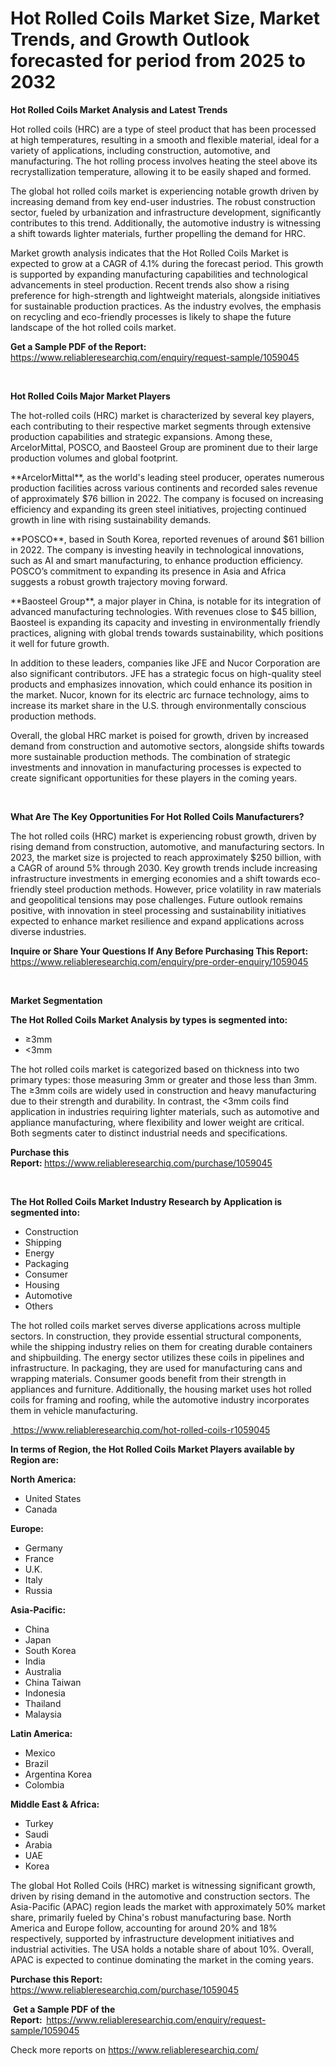 <p><h1>Hot Rolled Coils Market Size, Market Trends, and Growth Outlook forecasted for period from 2025 to 2032</h1></p><p><strong>Hot Rolled Coils Market Analysis and Latest Trends</strong></p>
<p><p>Hot rolled coils (HRC) are a type of steel product that has been processed at high temperatures, resulting in a smooth and flexible material, ideal for a variety of applications, including construction, automotive, and manufacturing. The hot rolling process involves heating the steel above its recrystallization temperature, allowing it to be easily shaped and formed. </p><p>The global hot rolled coils market is experiencing notable growth driven by increasing demand from key end-user industries. The robust construction sector, fueled by urbanization and infrastructure development, significantly contributes to this trend. Additionally, the automotive industry is witnessing a shift towards lighter materials, further propelling the demand for HRC.</p><p>Market growth analysis indicates that the Hot Rolled Coils Market is expected to grow at a CAGR of 4.1% during the forecast period. This growth is supported by expanding manufacturing capabilities and technological advancements in steel production. Recent trends also show a rising preference for high-strength and lightweight materials, alongside initiatives for sustainable production practices. As the industry evolves, the emphasis on recycling and eco-friendly processes is likely to shape the future landscape of the hot rolled coils market.</p></p>
<p><strong>Get a Sample PDF of the Report:&nbsp;</strong> <a href="https://www.reliableresearchiq.com/enquiry/request-sample/1059045?utm_campaign=2250&utm_medium=2&utm_source=Github&utm_content=ia&utm_term=30012025&utm_id=hot-rolled-coils">https://www.reliableresearchiq.com/enquiry/request-sample/1059045</a></p>
<p>&nbsp;</p>
<p><strong>Hot Rolled Coils Major Market Players</strong></p>
<p><p>The hot-rolled coils (HRC) market is characterized by several key players, each contributing to their respective market segments through extensive production capabilities and strategic expansions. Among these, ArcelorMittal, POSCO, and Baosteel Group are prominent due to their large production volumes and global footprint.</p><p>**ArcelorMittal**, as the world's leading steel producer, operates numerous production facilities across various continents and recorded sales revenue of approximately $76 billion in 2022. The company is focused on increasing efficiency and expanding its green steel initiatives, projecting continued growth in line with rising sustainability demands.</p><p>**POSCO**, based in South Korea, reported revenues of around $61 billion in 2022. The company is investing heavily in technological innovations, such as AI and smart manufacturing, to enhance production efficiency. POSCO’s commitment to expanding its presence in Asia and Africa suggests a robust growth trajectory moving forward.</p><p>**Baosteel Group**, a major player in China, is notable for its integration of advanced manufacturing technologies. With revenues close to $45 billion, Baosteel is expanding its capacity and investing in environmentally friendly practices, aligning with global trends towards sustainability, which positions it well for future growth.</p><p>In addition to these leaders, companies like JFE and Nucor Corporation are also significant contributors. JFE has a strategic focus on high-quality steel products and emphasizes innovation, which could enhance its position in the market. Nucor, known for its electric arc furnace technology, aims to increase its market share in the U.S. through environmentally conscious production methods.</p><p>Overall, the global HRC market is poised for growth, driven by increased demand from construction and automotive sectors, alongside shifts towards more sustainable production methods. The combination of strategic investments and innovation in manufacturing processes is expected to create significant opportunities for these players in the coming years.</p></p>
<p>&nbsp;</p>
<p><strong>What Are The Key Opportunities For Hot Rolled Coils Manufacturers?</strong></p>
<p><p>The hot rolled coils (HRC) market is experiencing robust growth, driven by rising demand from construction, automotive, and manufacturing sectors. In 2023, the market size is projected to reach approximately $250 billion, with a CAGR of around 5% through 2030. Key growth trends include increasing infrastructure investments in emerging economies and a shift towards eco-friendly steel production methods. However, price volatility in raw materials and geopolitical tensions may pose challenges. Future outlook remains positive, with innovation in steel processing and sustainability initiatives expected to enhance market resilience and expand applications across diverse industries.</p></p>
<p><strong>Inquire or Share Your Questions If Any Before Purchasing This Report:</strong> <a href="https://www.reliableresearchiq.com/enquiry/pre-order-enquiry/1059045?utm_campaign=2250&utm_medium=2&utm_source=Github&utm_content=ia&utm_term=30012025&utm_id=hot-rolled-coils">https://www.reliableresearchiq.com/enquiry/pre-order-enquiry/1059045</a></p>
<p>&nbsp;</p>
<p><strong>Market Segmentation</strong></p>
<p><strong>The Hot Rolled Coils Market Analysis by types is segmented into:</strong></p>
<p><ul><li>≥3mm</li><li><3mm</li></ul></p>
<p><p>The hot rolled coils market is categorized based on thickness into two primary types: those measuring 3mm or greater and those less than 3mm. The ≥3mm coils are widely used in construction and heavy manufacturing due to their strength and durability. In contrast, the <3mm coils find application in industries requiring lighter materials, such as automotive and appliance manufacturing, where flexibility and lower weight are critical. Both segments cater to distinct industrial needs and specifications.</p></p>
<p><strong>Purchase this Report:&nbsp;</strong><a href="https://www.reliableresearchiq.com/purchase/1059045?utm_campaign=2250&utm_medium=2&utm_source=Github&utm_content=ia&utm_term=30012025&utm_id=hot-rolled-coils">https://www.reliableresearchiq.com/purchase/1059045</a></p>
<p>&nbsp;</p>
<p><strong>The Hot Rolled Coils Market Industry Research by Application is segmented into:</strong></p>
<p><ul><li>Construction</li><li>Shipping</li><li>Energy</li><li>Packaging</li><li>Consumer</li><li>Housing</li><li>Automotive</li><li>Others</li></ul></p>
<p><p>The hot rolled coils market serves diverse applications across multiple sectors. In construction, they provide essential structural components, while the shipping industry relies on them for creating durable containers and shipbuilding. The energy sector utilizes these coils in pipelines and infrastructure. In packaging, they are used for manufacturing cans and wrapping materials. Consumer goods benefit from their strength in appliances and furniture. Additionally, the housing market uses hot rolled coils for framing and roofing, while the automotive industry incorporates them in vehicle manufacturing.</p></p>
<p><a href="https://www.reliableresearchiq.com/hot-rolled-coils-r1059045?utm_campaign=2250&utm_medium=2&utm_source=Github&utm_content=ia&utm_term=30012025&utm_id=hot-rolled-coils">&nbsp;https://www.reliableresearchiq.com/hot-rolled-coils-r1059045</a></p>
<p><strong>In terms of Region, the Hot Rolled Coils Market Players available by Region are:</strong></p>
<p>
    <p> <strong> North America: </strong>
        <ul>
            <li>United States</li>
            <li>Canada</li>
        </ul>
        </p> 
    <p> <strong> Europe: </strong>
        <ul>
            <li>Germany</li>
            <li>France</li>
            <li>U.K.</li>
            <li>Italy</li>
            <li>Russia</li>
        </ul>
        </p> 
    <p> <strong> Asia-Pacific: </strong>
        <ul>
            <li>China</li>
            <li>Japan</li>
            <li>South Korea</li>
            <li>India</li>
            <li>Australia</li>
            <li>China Taiwan</li>
            <li>Indonesia</li>
            <li>Thailand</li>
            <li>Malaysia</li>
        </ul>
        </p> 
    <p> <strong> Latin America: </strong>
        <ul>
            <li>Mexico</li>
            <li>Brazil</li>
            <li>Argentina Korea</li>
            <li>Colombia</li>
        </ul>
        </p> 
    <p> <strong> Middle East & Africa: </strong>
        <ul>
            <li>Turkey</li>
            <li>Saudi</li>
            <li>Arabia</li>
            <li>UAE</li>
            <li>Korea</li>
        </ul>
    </p>
    </p>
<p><p>The global Hot Rolled Coils (HRC) market is witnessing significant growth, driven by rising demand in the automotive and construction sectors. The Asia-Pacific (APAC) region leads the market with approximately 50% market share, primarily fueled by China's robust manufacturing base. North America and Europe follow, accounting for around 20% and 18% respectively, supported by infrastructure development initiatives and industrial activities. The USA holds a notable share of about 10%. Overall, APAC is expected to continue dominating the market in the coming years.</p></p>
<p><strong>Purchase this Report: </strong><a href="https://www.reliableresearchiq.com/purchase/1059045?utm_campaign=2250&utm_medium=2&utm_source=Github&utm_content=ia&utm_term=30012025&utm_id=hot-rolled-coils">https://www.reliableresearchiq.com/purchase/1059045</a></p>
<p>&nbsp;<strong>Get a Sample PDF of the Report:&nbsp;&nbsp;</strong><a href="https://www.reliableresearchiq.com/enquiry/request-sample/1059045?utm_campaign=2250&utm_medium=2&utm_source=Github&utm_content=ia&utm_term=30012025&utm_id=hot-rolled-coils">https://www.reliableresearchiq.com/enquiry/request-sample/1059045</a></p>
<p><strong></strong></p>
<p>Check more reports on <a href="https://www.reliableresearchiq.com/?utm_campaign=2250&utm_medium=2&utm_source=Github&utm_content=ia&utm_term=30012025&utm_id=hot-rolled-coils">https://www.reliableresearchiq.com/</a></p>
